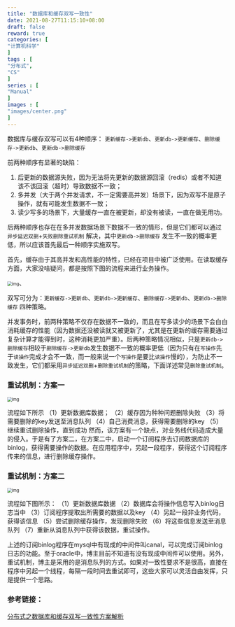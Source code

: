 ```yaml
---
title: "数据库和缓存双写一致性"
date: 2021-08-27T11:15:10+08:00
draft: false
reward: true
categories: [
"计算机科学"
]
tags : [
"分布式",
"CS"
]
series : [
"Manual"
]
images : [
"images/center.png"
]
---
```




数据库与缓存双写可以有4种顺序： `更新缓存->更新db`、`更新db->更新缓存`、`删除缓存->更新db`、`更新db->删除缓存` 

前两种顺序有显著的缺陷：

1. 后更新的数据源失败，因为无法将先更新的数据源回滚（redis）或者不知道该不该回滚（超时）导致数据不一致；
2. 多并发（大于两个并发请求，不一定需要高并发）场景下，因为双写不是原子操作，就有可能发生数据不一致；
3. 读少写多的场景下，大量缓存一直在被更新，却没有被读，一直在做无用功。

后两种顺序也存在在多并发数据场景下数据不一致的情形，但是它们都可以通过 `异步延迟双删`+`失败删除重试机制` 解决，其中`更新db->删除缓存` 发生不一致的概率更低，所以应该首先最后一种顺序实施双写。



首先，缓存由于其高并发和高性能的特性，已经在项目中被广泛使用。在读取缓存方面，大家没啥疑问，都是按照下图的流程来进行业务操作。

<img src="https://picgo.6and.ltd/img/img_600b87fb57b50.png" alt="img" style="zoom:67%;" />、

双写可分为：`更新缓存->更新db`、`更新db->更新缓存`、`删除缓存->更新db`、`更新db->删除缓存` 四种策略。

并发事务时，前两种策略不仅存在数据不一致的，而且在写多读少的场景下会白白消耗缓存的性能（因为数据还没被读就又被更新了，尤其是在更新的缓存需要通过复杂计算才能得到时，这种消耗更加严重）。后两种策略情况相似，只是`更新db->删除缓存`相较于`删除缓存->更新db`发生数据不一致的概率更低（因为只有在`写操作`先于`读操作`完成才会不一致，而一般来说一个`写操作`是要比`读操作`慢的），为防止不一致发生，它们都采用`异步延迟双删`+`删除重试机制`的策略，下面详述常见`删除重试机制`。

### 重试机制：方案一

<img src="https://picgo.6and.ltd/img/img_600ceac4dfabc.png" alt="img" style="zoom:67%;" />

流程如下所示
（1）更新数据库数据；
（2）缓存因为种种问题删除失败
（3）将需要删除的key发送至消息队列
（4）自己消费消息，获得需要删除的key
（5）继续重试删除操作，直到成功
然而，该方案有一个缺点，对业务线代码造成大量的侵入。于是有了方案二，在方案二中，启动一个订阅程序去订阅数据库的binlog，获得需要操作的数据。在应用程序中，另起一段程序，获得这个订阅程序传来的信息，进行删除缓存操作。

### 重试机制：方案二

<img src="https://picgo.6and.ltd/img/img_600ceae5885c7.png" alt="img" style="zoom:67%;" />

流程如下图所示：
（1）更新数据库数据
（2）数据库会将操作信息写入binlog日志当中
（3）订阅程序提取出所需要的数据以及key
（4）另起一段非业务代码，获得该信息
（5）尝试删除缓存操作，发现删除失败
（6）将这些信息发送至消息队列
（7）重新从消息队列中获得该数据，重试操作。

上述的订阅binlog程序在mysql中有现成的中间件叫canal，可以完成订阅binlog日志的功能。至于oracle中，博主目前不知道有没有现成中间件可以使用。另外，重试机制，博主是采用的是消息队列的方式。如果对一致性要求不是很高，直接在程序中另起一个线程，每隔一段时间去重试即可，这些大家可以灵活自由发挥，只是提供一个思路。

### 参考链接：

[分布式之数据库和缓存双写一致性方案解析](https://zhuanlan.zhihu.com/p/48334686)
